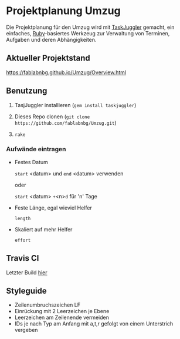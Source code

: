 # Projektplanung Umzug

Die Projektplanung für den Umzug wird mit
[TaskJuggler](http://taskjuggler.org) gemacht, ein einfaches,
[Ruby](https://www.ruby-lang.org)-basiertes Werkzeug zur Verwaltung
von Terminen, Aufgaben und deren Abhängigkeiten.

## Aktueller Projektstand

https://fablabnbg.github.io/Umzug/Overview.html


## Benutzung

1. TasjJuggler installieren (`gem install taskjuggler`)

2. Dieses Repo clonen (`git clone https://github.com/fablabnbg/Umzug.git`)

3. `rake`


### Aufwände eintragen

* Festes Datum

  `start` &lt;datum&gt; und `end` &lt;datum&gt; verwenden

  oder

  `start` &lt;datum&gt; `+`&lt;n&gt;`d` für 'n' Tage

* Feste Länge, egal wieviel Helfer

  `length`

* Skaliert auf mehr Helfer

  `effort`


## Travis CI

Letzter Build [hier](https://travis-ci.org/fablabnbg/Umzug)


## Styleguide

* Zeilenumbruchszeichen LF
* Einrückung mit 2 Leerzeichen je Ebene
* Leerzeichen am Zeilenende vermeiden
* IDs je nach Typ am Anfang mit a,t,r gefolgt von einem Unterstrich vergeben
